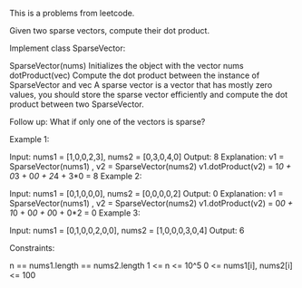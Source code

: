This is a problems from leetcode.

Given two sparse vectors, compute their dot product.

Implement class SparseVector:

SparseVector(nums) Initializes the object with the vector nums
dotProduct(vec) Compute the dot product between the instance of SparseVector and vec
A sparse vector is a vector that has mostly zero values, you should store the sparse vector efficiently and compute the dot product between two SparseVector.

Follow up: What if only one of the vectors is sparse?

 

Example 1:

Input: nums1 = [1,0,0,2,3], nums2 = [0,3,0,4,0]
Output: 8
Explanation: v1 = SparseVector(nums1) , v2 = SparseVector(nums2)
v1.dotProduct(v2) = 1*0 + 0*3 + 0*0 + 2*4 + 3*0 = 8
Example 2:

Input: nums1 = [0,1,0,0,0], nums2 = [0,0,0,0,2]
Output: 0
Explanation: v1 = SparseVector(nums1) , v2 = SparseVector(nums2)
v1.dotProduct(v2) = 0*0 + 1*0 + 0*0 + 0*0 + 0*2 = 0
Example 3:

Input: nums1 = [0,1,0,0,2,0,0], nums2 = [1,0,0,0,3,0,4]
Output: 6
 

Constraints:

n == nums1.length == nums2.length
1 <= n <= 10^5
0 <= nums1[i], nums2[i] <= 100